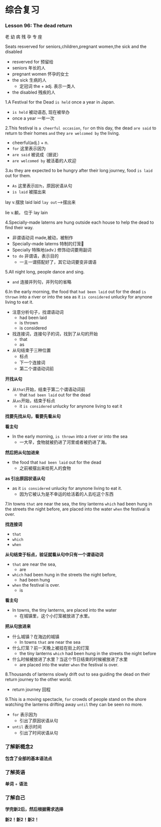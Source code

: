 # 综合复习

### Lesson 96: The dead return

老 幼 病 残 孕 专 座

Seats resverved for seniors,children,pregnant women,the sick and the disabled
* resverved for 预留给
* seniors 年长的人
* pregnant women 怀孕的女士
* the sick 生病的人
  * 定冠词 the + adj. 表示一类人
* the disabled 残疾的人

1.A Festival for the Dead `is held` once a year in Japan.
* `is held` 被动语态, 现在被举办
* once a year  一年一次

2.This festival is `a cheerful occasion`, `for` on this day, the dead `are said` to return to their homes `and` they `are welcomed by` the living.
* cheerful(adj.) + n.
* `for` 这里表示因为
* `are said` 被说成（据说）
* `are welcomed by` 被活着的人欢迎

3.`As` they are expected to be hungry after their long journey, food `is laid` out for them.
* `As` 这里表示`因为`，原因状语从句
* `is laid` 被摆出来

lay v.摆放    laid  laid    `lay out`-->摆出来

lie v.躺， 位于 lay lain

4.Specially-made laterns are hung outside each house to help the dead to find their way.
* 非谓语动词 made,被动，被制作
* Specially-made laterns 特制的灯笼🏮
* Specially 特殊地(adv.) 修饰动词要用副词
* `to do` 非谓语，表示目的
  * 一主一谓搭配好了，其它动词要变非谓语

5.All night long, people dance and sing.
* `and` 连接并列句，并列句的省略

6.In the early morning, the food that `had been laid` out for the dead `is thrown` into a river or into the sea as it `is considered` unlucky for anynone living to eat it.
* 注意分析句子，找谓语动词
  * had been laid
  * is thrown
  * is considered
* 找连接词，连接句子的词，找到了从句的开始
  * that
  * as
* 从句结束于三种位置
  * 标点
  * 下一个连接词
  * 第二个谓语动词前

**开找从句**
* 从`that`开始，结束于第二个谓语动词前
  * that `had been laid` out for the dead
* 从`as`开始，结束于标点
  * it `is considered` unlucky for anynone living to eat it

**找要先找从句，看要先看从句**

**看主句**
* In the early morning, `is thrown` into a river or into the sea
  * 一大早，食物就被扔进了河里或者被扔进了海。

**然后把从句加进来**
* the food that `had been laid` out for the dead
  * 之前被摆出来给死人的食物

**as 引出原因状语从句**
* as it `is considered` unlucky for anynone living to eat it.
  * 因为它被认为是不幸运的给活着的人去吃这个东西

7.In towns `that` are near the sea, the tiny lanterns `which` had been hung in the streets the night before, are placed into the water `when` the festival is over.

**找连接词**
  * `that`
  * `which`
  * `when`

**从句结束于标点，验证就看从句中只有一个谓语动词**
  * `that` are near the sea,
    * are
  * `which` had been hung in the streets the night before,
    * had been hung
  * `when` the festival is over.
    * is

**看主句**
  * In towns, the tiny lanterns, are placed into the water
    * 在城镇里，这个小灯笼被放进了水里。

**把从句放进来**
  * 什么城镇？在海边的城镇
    * In towns `that` are near the sea
  * 什么灯笼？前一天晚上被挂在街上的灯笼
    * the tiny lanterns `which` had been hung in the streets the night before
  * 什么时候被放进了水里？当这个节日结束的时候被放进了水里
    * are placed into the water `when` the festival is over.

8.Thousands of lanterns slowly drift out to sea guiding the dead on their return journey to the other world.
* return journey 回程

9.This is a moving spectacle, `for` crowds of people stand on the shore watching the lanterns drifting away `until` they can be seen no more.
* `for` 表示因为
  * 引出了原因状语从句
* `until` 表示时间
  * 引出了时间状语从句

### 了解新概念2
**包含了全部的基本语法点**

### 了解英语
**单词** + **语法**

### 了解自己
**学完新2后，然后根据需求选择**

**新2！新2！新2！**

